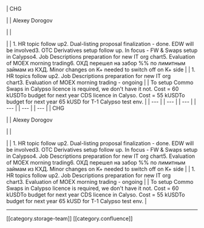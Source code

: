 





| CHG

 | 
| Alexey Dorogov

 | 
|  

 | 
| 1. HR topic follow up2. Dual-listing proposal finalization - done. EDW will be involved3. OTC Derivatives setup follow up. In focus - FW & Swaps setup in Calypso4. Job Descriptions preparation for new IT org chart5. Evaluation of MOEX morning trading6. ОХД перешел на забор %% по лимитным займам из КХД. Minor changes on K+ needed to switch off on K+ side | 
| 1. HR topics follow up2. Job Descriptions preparation for new IT org chart3. Evaluation of MOEX morning trading - ongoing | 
| To setup Commo Swaps in Calypso licence is required, we don't have it not. Cost = 60 kUSDTo budget for next year CDS licence in Calyso. Cost = 55 kUSDTo budget for next year 65 kUSD for T-1 Calypso test env. | 
|  --- | 
|  --- | 
|  --- | 
|  --- | 
|  --- | 
|  --- | 
| CHG

 | 
| Alexey Dorogov

 | 
|  

 | 
| 1. HR topic follow up2. Dual-listing proposal finalization - done. EDW will be involved3. OTC Derivatives setup follow up. In focus - FW & Swaps setup in Calypso4. Job Descriptions preparation for new IT org chart5. Evaluation of MOEX morning trading6. ОХД перешел на забор %% по лимитным займам из КХД. Minor changes on K+ needed to switch off on K+ side | 
| 1. HR topics follow up2. Job Descriptions preparation for new IT org chart3. Evaluation of MOEX morning trading - ongoing | 
| To setup Commo Swaps in Calypso licence is required, we don't have it not. Cost = 60 kUSDTo budget for next year CDS licence in Calyso. Cost = 55 kUSDTo budget for next year 65 kUSD for T-1 Calypso test env. | 







*****

[[category.storage-team]] 
[[category.confluence]] 
